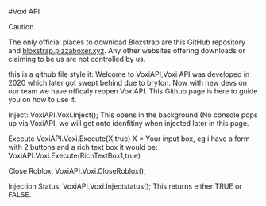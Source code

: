 #Voxi API


> [!CAUTION]
> The only official places to download Bloxstrap are this GitHub repository and [bloxstrap.pizzaboxer.xyz](https://bloxstrap.pizzaboxer.xyz). Any other websites offering downloads or claiming to be us are not controlled by us.

this is a github file style it: Welcome to VoxiAPI,Voxi API was developed in 2020 which later got swept behind due to bryfon. Now with new devs on our team we have officaly reopen VoxiAPI. This Github page is here to guide you on how to use it.


Inject:
VoxiAPI.Voxi.Inject();  This opens in the background (No console pops up via VoxiAPI, we will get onto idenfitiny when injected later in this page.

Execute
VoxiAPI.Voxi.Execute(X,true)     X = Your input box, eg i have a form with 2 buttons and a rich text box it would be: VoxiAPI.Voxi.Execute(RichTextBox1,true)  

Close Roblox:
VoxiAPI.Voxi.CloseRoblox();

Injection Status;
VoxiAPI.Voxi.Injectstatus();  This returns either TRUE or FALSE.
